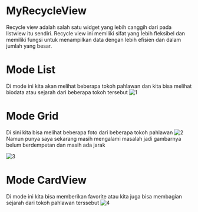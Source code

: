 # MyRecycleView
Recycle view adalah salah satu widget yang lebih canggih dari pada listwiew itu sendiri. Recycle view ini memiliki sifat yang lebih fleksibel dan memiliki fungsi untuk menampilkan data dengan lebih efisien dan dalam jumlah yang besar.
# Mode List
Di mode ini kita akan melihat beberapa tokoh pahlawan dan kita bisa melihat biodata atau sejarah dari beberapa tokoh tersebut
![1](https://user-images.githubusercontent.com/63888291/93617085-b8c33900-f9ff-11ea-8bec-ac984bc86581.jpeg)
# Mode Grid
Di sini kita bisa melihat beberapa foto dari beberapa tokoh pahlawan
![2](https://user-images.githubusercontent.com/63888291/93617105-bd87ed00-f9ff-11ea-83e9-d99f5217baa9.jpeg)
Namun punya saya sekarang masih mengalami masalah jadi gambarnya belum berdempetan dan masih ada jarak

![3](https://user-images.githubusercontent.com/63888291/93617118-c24ca100-f9ff-11ea-949e-4792831078f3.jpeg)
# Mode CardView
Di mode ini kita bisa memberikan favorite atau kita juga bisa membagian sejarah dari tokoh pahlawan terssebut
![4](https://user-images.githubusercontent.com/63888291/93617128-c4aefb00-f9ff-11ea-8f21-99c2fcc8882e.jpeg)
